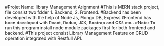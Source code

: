 #Projet Name: library Management Asignment
#This is MERN stack project, file consist two folder 1. Backend, 2. Frontend.
#Backend has been developed with the help of Node Js, Mongo DB, Express
#Frontend has been developed with React, Redux, JSX, Bootrap and CSS etc..
#Note: To run this program install node module packages first for both frontend and backend.
#This project consist Library Management Feature on CRUD operation integrated with Restfull API.
